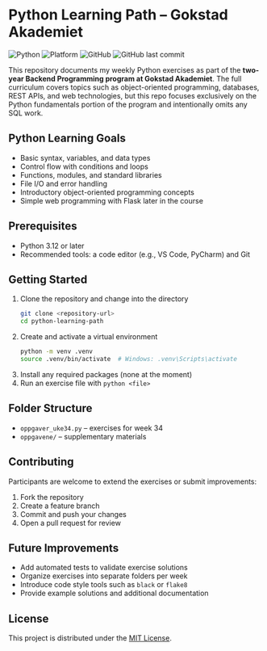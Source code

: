 # Python Learning Path – Gokstad Akademiet

![Python](https://img.shields.io/badge/Python-3.12-blue?style=for-the-badge&logo=python&logoColor=white)
![Platform](https://img.shields.io/badge/platform-Backend%20Programming-green?style=for-the-badge)
![GitHub](https://img.shields.io/github/license/cihat-kose/python-learning-path?style=for-the-badge)
![GitHub last commit](https://img.shields.io/github/last-commit/cihat-kose/python-learning-path?style=for-the-badge)

This repository documents my weekly Python exercises as part of the **two-year Backend Programming program at Gokstad Akademiet**. The full curriculum covers topics such as object-oriented programming, databases, REST APIs, and web technologies, but this repo focuses exclusively on the Python fundamentals portion of the program and intentionally omits any SQL work.

## Python Learning Goals
- Basic syntax, variables, and data types
- Control flow with conditions and loops
- Functions, modules, and standard libraries
- File I/O and error handling
- Introductory object-oriented programming concepts
- Simple web programming with Flask later in the course

## Prerequisites
- Python 3.12 or later
- Recommended tools: a code editor (e.g., VS Code, PyCharm) and Git

## Getting Started
1. Clone the repository and change into the directory
   ```bash
   git clone <repository-url>
   cd python-learning-path
   ```
2. Create and activate a virtual environment
   ```bash
   python -m venv .venv
   source .venv/bin/activate  # Windows: .venv\Scripts\activate
   ```
3. Install any required packages (none at the moment)
4. Run an exercise file with `python <file>`

## Folder Structure
- `oppgaver_uke34.py` – exercises for week 34
- `oppgavene/` – supplementary materials

## Contributing
Participants are welcome to extend the exercises or submit improvements:
1. Fork the repository
2. Create a feature branch
3. Commit and push your changes
4. Open a pull request for review

## Future Improvements
- Add automated tests to validate exercise solutions
- Organize exercises into separate folders per week
- Introduce code style tools such as `black` or `flake8`
- Provide example solutions and additional documentation

## License
This project is distributed under the [MIT License](LICENSE).
